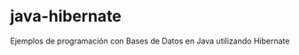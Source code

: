 java-hibernate
==============

Ejemplos de programación con Bases de Datos en Java utilizando Hibernate
